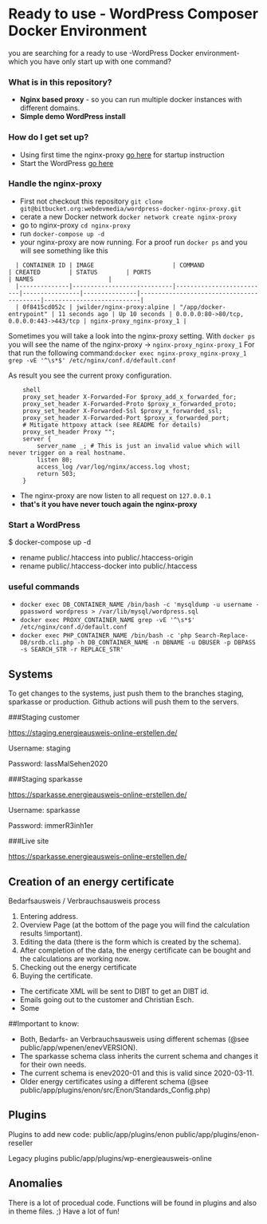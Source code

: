 # Ready to use - WordPress Composer Docker Environment #

you are searching for a ready to use -WordPress Docker environment- which you have only start up with one command?   
### What is in this repository? ###
* **Nginx based proxy** - so you can run multiple docker instances with different domains.
* **Simple demo WordPress install** 

### How do I get set up? ###
* Using first time the nginx-proxy [go here](#markdown-header-the-nginx-proxy) for startup instruction 
* Start the WordPress [go here](URL)

### Handle the nginx-proxy
  * First not checkout this repository
  `git clone git@bitbucket.org:webdevmedia/wordpress-docker-nginx-proxy.git`
  * cerate a new Docker network `docker network create nginx-proxy`  
  * go to nginx-proxy  `cd nginx-proxy` 
  * run `docker-compose up -d` 
  * your nginx-proxy are now running. For a proof run `docker ps` and you will see something like this


```
  | CONTAINER ID | IMAGE                      | COMMAND                  | CREATED        | STATUS        | PORTS                                    | NAMES                     |
  |--------------|----------------------------|--------------------------|----------------|---------------|------------------------------------------|---------------------------|
  | 0f8415cd052c | jwilder/nginx-proxy:alpine | "/app/docker-entrypoint" | 11 seconds ago | Up 10 seconds | 0.0.0.0:80->80/tcp, 0.0.0.0:443->443/tcp | nginx-proxy_nginx-proxy_1 |
```

  
Sometimes you will take a look into the nginx-proxy setting. With `docker ps` you will see the name of the nginx-proxy -> `nginx-proxy_nginx-proxy_1`
For that run the following command:`docker exec nginx-proxy_nginx-proxy_1 grep -vE '^\s*$' /etc/nginx/conf.d/default.conf`
  
As result you see the current proxy configuration.
  
```
    shell
    proxy_set_header X-Forwarded-For $proxy_add_x_forwarded_for;
    proxy_set_header X-Forwarded-Proto $proxy_x_forwarded_proto;
    proxy_set_header X-Forwarded-Ssl $proxy_x_forwarded_ssl;
    proxy_set_header X-Forwarded-Port $proxy_x_forwarded_port;
    # Mitigate httpoxy attack (see README for details)
    proxy_set_header Proxy "";
    server {
      	server_name _; # This is just an invalid value which will never trigger on a real hostname.
      	listen 80;
      	access_log /var/log/nginx/access.log vhost;
      	return 503;
    }
```

* The nginx-proxy are now listen to all request on `127.0.0.1`
* **that's it you have never touch again the nginx-proxy**

### Start a WordPress
$ docker-compose up -d

- rename public/.htaccess into public/.htaccess-origin
- rename public/.htaccess-docker into public/.htaccess

### useful commands ###
- `docker exec DB_CONTAINER_NAME /bin/bash -c 'mysqldump -u username -ppassword wordpress > /var/lib/mysql/wordpress.sql`
- `docker exec PROXY_CONTAINER_NAME grep -vE '^\s*$' /etc/nginx/conf.d/default.conf`
- `docker exec PHP_CONTAINER_NAME /bin/bash -c 'php Search-Replace-DB/srdb.cli.php -h DB_CONTAINER_NAME -n DBNAME -u DBUSER -p DBPASS -s SEARCH_STR -r REPLACE_STR'`

## Systems

To get changes to the systems, just push them to the branches staging, sparkasse or production. Github actions will push them to the servers.

###Staging customer

https://staging.energieausweis-online-erstellen.de/

Username: staging

Password: lassMalSehen2020

###Staging sparkasse

https://sparkasse.energieausweis-online-erstellen.de/

Username: sparkasse

Password: immerR3inh1er

###Live site

https://sparkasse.energieausweis-online-erstellen.de/

## Creation of an energy certificate

Bedarfsausweis / Verbrauchsausweis process

1. Entering address.
2. Overview Page (at the bottom of the page you will find the calculation results !important).
3. Editing the data (there is the form which is created by the schema).
4. After completion of the data, the energy certificate can be bought and the calculations are working now.
5. Checking out the energy certificate
6. Buying the certificate.
- The certificate XML will be sent to DIBT to get an DIBT id.
- Emails going out to the customer and Christian Esch.
- Some 

##Important to know:
- Both, Bedarfs- an Verbrauchsausweis using different schemas (@see public/app/wpenen/enevVERSION).
- The sparkasse schema class inherits the current schema and changes it for their own needs.
- The current schema is enev2020-01 and this is valid since 2020-03-11.
- Older energy certificates using a different schema (@see public/app/plugins/enon/src/Enon/Standards_Config.php)

## Plugins

Plugins to add new code:
public/app/plugins/enon
public/app/plugins/enon-reseller

Legacy plugins
public/app/plugins/wp-energieausweis-online

## Anomalies

There is a lot of procedual code. Functions will be found in plugins and also in theme files. ;) Have a lot of fun!





